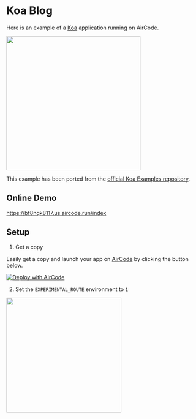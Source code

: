 # Koa Blog

Here is an example of a [Koa](https://github.com/koajs/koa) application running on AirCode.

<img src="https://aircode-yvo.b-cdn.net/resource/1692079787104-9d2eakgfyyf.jpg" width="350">

This example has been ported from the [official Koa Examples repository](https://github.com/koajs/examples/tree/master/blog).

## Online Demo

https://bf8nqk8117.us.aircode.run/index

## Setup

1. Get a copy

Easily get a copy and launch your app on [AirCode](https://aircode.io/) by clicking the button below.

[![Deploy with AirCode](https://aircode.io/aircode-deploy-button.svg)](https://aircode.io/dashboard?owner=AirCodeLabs&repo=aircode&branch=main&path=examples%2Fkoa-blog&appname=koa-blog)

2. Set the `EXPERIMENTAL_ROUTE` environment to `1`

<img src="https://aircode-yvo.b-cdn.net/resource/1692080615647-k8tcmk0sfhl.jpg" width="300">

